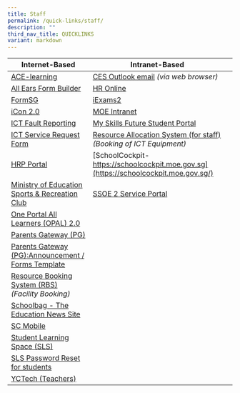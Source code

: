 ```yaml
---
title: Staff
permalink: /quick-links/staff/
description: ""
third_nav_title: QUICKLINKS
variant: markdown
---
```

| Internet-Based | Intranet-Based | |
| -------- | -------- | -------- |
| [ACE-learning](https://www.ace-learning.com/)| [CES Outlook email](https://schools.gov.sg/owa) _(via web browser)_| |  |
| [All Ears Form Builder](https://forms.moe.edu.sg/)| [HR Online](https://intranet.moe.gov.sg/hronline/Pages/Home.aspx) | |  |
| [FormSG](https://form.gov.sg/#!/)| [iExams2](https://iexams.seab.gov.sg/)| |  |
| [iCon 2.0](https://workspace.google.com/dashboard)|[MOE Intranet](https://intranet.moe.gov.sg/)| |  |
| [ICT Fault Reporting](https://go.gov.sg/ictfaultreporting)| [My Skills Future Student Portal](https://www.myskillsfuture.gov.sg/content/student/en/secondary.html)| | |
| [ICT Service Request Form](https://go.gov.sg/ycss-ictrequest)|  [Resource Allocation System (for staff)](http://w3223sadmw01554.schools.moe.edu.sg/ras) _(Booking of ICT Equipment)_|||
| [HRP Portal](https://www.hrp.gov.sg/hrp/#/)    | [SchoolCockpit- https://schoolcockpit.moe.gov.sg](https://schoolcockpit.moe.gov.sg/) | | |
| [Ministry of Education Sports & Recreation Club](https://www.mesrc.net/)  | [SSOE 2 Service Portal](https://ssoe2.moe.edu.sg/sp) | | |
| [One Portal All Learners (OPAL) 2.0](https://www.opal2.moe.edu.sg/app/learner)| | | |
|  [Parents Gateway (PG)](https://pg.moe.edu.sg/)| | | |
| [Parents Gateway (PG)](https://go.gov.sg/pg-announcements-forms)[:Announcement / Forms Template](https://go.gov.sg/pg-announcements-forms)| | | |
|  [Resource Booking System (RBS)](https://rbs.avero-tech.com/login.html) _(Facility Booking)_| | | |
|   [Schoolbag - The Education News Site](https://www.schoolbag.edu.sg/)| | | |
| [SC Mobile](https://scmobile.moe.edu.sg/login)| | | |
| [Student Learning Space (SLS)](https://vle.learning.moe.edu.sg/admin_login)| | | |
|  [SLS Password Reset for students](https://go.gov.sg/sls-pw-reset)| | | |
| [YCTech (Teachers)](https://sites.google.com/moe.edu.sg/yctech/)| | | |